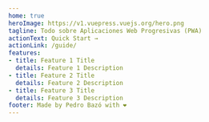 ```yaml
---
home: true
heroImage: https://v1.vuepress.vuejs.org/hero.png
tagline: Todo sobre Aplicaciones Web Progresivas (PWA)
actionText: Quick Start →
actionLink: /guide/
features:
- title: Feature 1 Title
  details: Feature 1 Description
- title: Feature 2 Title
  details: Feature 2 Description
- title: Feature 3 Title
  details: Feature 3 Description
footer: Made by Pedro Bazó with ❤️
---
```

